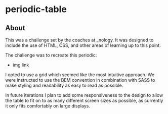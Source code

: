 # periodic-table

## About

This was a challenge set by the coaches at _nology. It was designed to include the use of HTML, CSS, and other areas of learning up to this point.

The challenge was to recreate this periodic:

- img link

I opted to use a grid which seemed like the most intuitive approach. We were instructed to use the BEM convention in combination with SASS to make styling and readability as easy to read as possible.

In future iterations I plan to add some responsiveness to the design to allow the table to fit on to as many different screen sizes as possible, as currently it only fits comfortably on large displays.

